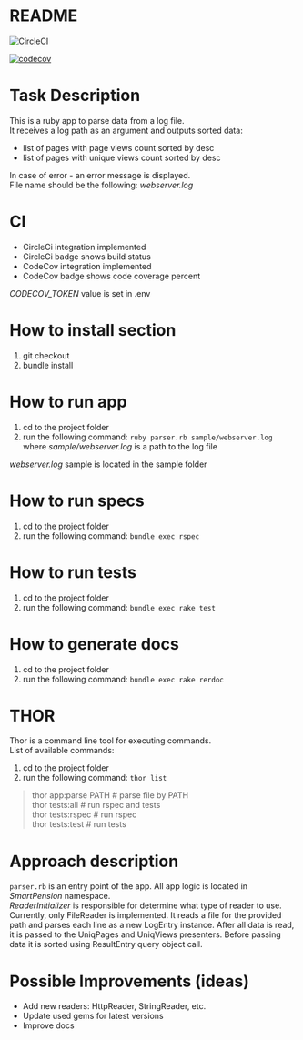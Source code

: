 # README

[![CircleCI](https://circleci.com/gh/091500/smart_pension/tree/master.svg?style=shield&circle-token=032beab1c56ce78a5bb2f5e6e2c12ef06a1ff190)](https://circleci.com/gh/091500/smart_pension/tree/master)

[![codecov](https://codecov.io/gh/091500/smart_pension/branch/master/graph/badge.svg?token=9ZYO4MINZZ)](https://codecov.io/gh/091500/smart_pension)

# Task Description
This is a ruby app to parse data from a log file.  
It receives a log path as an argument and outputs sorted data:
- list of pages with page views count sorted by desc
- list of pages with unique views count sorted by desc   

In case of error - an error message is displayed.  
File name should be the following: _webserver.log_

# CI 
- CircleCi integration implemented
- CircleCi badge shows build status
- CodeCov integration implemented
- CodeCov badge shows code coverage percent


_CODECOV_TOKEN_ value is set in .env 

# How to install section
1) git checkout
2) bundle install

# How to run app
1) cd to the project folder
2) run the following command: `ruby parser.rb sample/webserver.log`  
where _sample/webserver.log_ is a path to the log file

_webserver.log_ sample is located in the sample folder 

# How to run specs
1) cd to the project folder
2) run the following command: `bundle exec rspec`  

# How to run tests
1) cd to the project folder
2) run the following command: `bundle exec rake test`  

# How to generate docs
1) cd to the project folder
2) run the following command: `bundle exec rake rerdoc`  

# THOR
Thor is a command line tool for executing commands.  
List of available commands:  
1) cd to the project folder
2) run the following command: `thor list`  


> thor app:parse PATH  # parse file by PATH   
> thor tests:all    # run rspec and tests   
> thor tests:rspec  # run rspec   
> thor tests:test   # run tests   


# Approach description
`parser.rb` is an entry point of the app.
All app logic is located in _SmartPension_ namespace.      
_ReaderInitializer_ is responsible for determine what type of reader to use.  
Currently, only FileReader is implemented. It reads a file for the provided path and
parses each line as a new LogEntry instance. After all data is read, it is passed to 
the UniqPages and UniqViews presenters. Before passing data it is sorted using ResultEntry 
query object call.  
      
# Possible Improvements (ideas)
- Add new readers: HttpReader, StringReader, etc.   
- Update used gems for latest versions
- Improve docs
